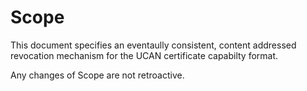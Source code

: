 # Scope

This document specifies an eventaully consistent, content addressed revocation mechanism for the UCAN certificate capabilty format. 

Any changes of Scope are not retroactive. 
